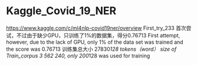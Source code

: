 # Kaggle_Covid_19_NER
https://www.kaggle.com/c/ml4nlp-covid19ner/overview 
First_try_233
首次尝试，不过由于缺少GPU，只训练了1%的数据集，得分0.76713
First attempt, however, due to the lack of GPU, only 1% of the data set was trained and the score was 0.76713
训练集总大小 27830*128 tokens（word）
size of Train_corpus 3 562 240, only 200*128 was used for training
